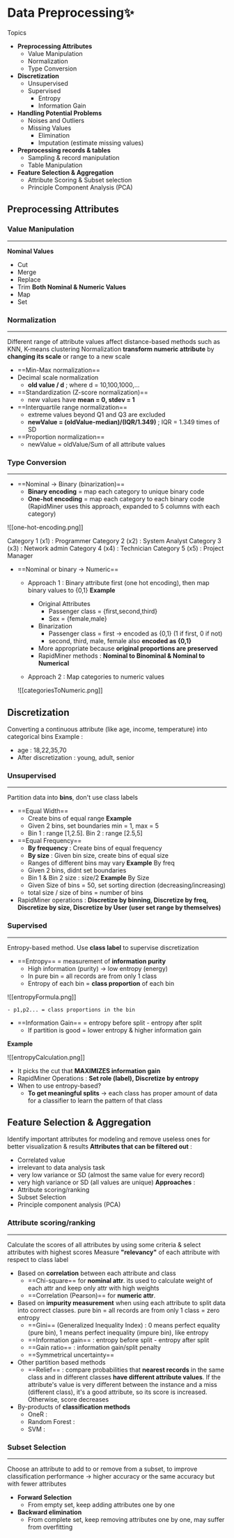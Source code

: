 # Data Preprocessing✨
Topics
- **Preprocessing Attributes**
	- Value Manipulation
	- Normalization
	- Type Conversion
- **Discretization**
	- Unsupervised
	- Supervised
		- Entropy
		- Information Gain
- **Handling Potential Problems**
	- Noises and Outliers
	- Missing Values
		- Elimination
		- Imputation (estimate missing values)
- **Preprocessing records & tables**
	- Sampling & record manipulation
	- Table Manipulation
- **Feature Selection & Aggregation**
	- Attribute Scoring & Subset selection
	- Principle Component Analysis (PCA)

## Preprocessing Attributes
### Value Manipulation
---
**Nominal Values**
- Cut
- Merge
- Replace
- Trim
**Both Nominal & Numeric Values**
- Map
- Set

### Normalization
---
Different range of attribute values affect distance-based methods such as KNN, K-means clustering
Normalization **transform numeric attribute** by **changing its scale** or range to a new scale
- ==Min-Max normalization==
- Decimal scale normalization
	- **old value / d** ; where d = 10,100,1000,...
- ==Standardization (Z-score normalization)== 
	- new values have **mean = 0, stdev = 1**
- ==Interquartile range normalization==
	- extreme values beyond Q1 and Q3 are excluded
	- **newValue = (oldValue-median)/(IQR/1.349)** ; IQR = 1.349 times of SD
- ==Proportion normalization==
	- newValue = oldValue/Sum of all attribute values

### Type Conversion
---
- ==Nominal -> Binary (binarization)==
	- **Binary encoding** = map each category to unique binary code
	- **One-hot encoding** = map each category to each binary code (RapidMiner uses this approach, expanded to 5 columns with each category)
	
![[one-hot-encoding.png]]

Category 1 (x1) : Programmer
Category 2 (x2) : System Analyst
Category 3 (x3) : Network admin
Category 4 (x4) : Technician
Category 5 (x5) : Project Manager
- ==Nominal or binary -> Numeric==
	- Approach 1 : Binary attribute first (one hot encoding), then map binary values to {0,1}
		**Example**
		- Original Attributes 
			- Passenger class = {first,second,third}
			- Sex = {female,male}
		- Binarization
			- Passenger class = first -> encoded as {0,1} (1 if first, 0 if not)
			- second, third, male, female also **encoded as {0,1}**
		- More appropriate because **original proportions are preserved**
		- RapidMiner methods : **Nominal to Binominal & Nominal to Numerical**

	- Approach 2 : Map categories to numeric values
	
	![[categoriesToNumeric.png]]
## Discretization
Converting a continuous attribute (like age, income, temperature) into categorical bins
Example : 
- age : 18,22,35,70
- After discretization : young, adult, senior
### Unsupervised
---
Partition data into **bins**, don't use class labels
- ==Equal Width==
	- Create bins of equal range
	**Example**
	- Given 2 bins, set boundaries min = 1, max = 5
	- Bin 1 : range [1,2.5]. Bin 2 : range [2.5,5]
- ==Equal Frequency==
	- **By frequency** : Create bins of equal frequency
	- **By size** : Given bin size, create bins of equal size
	- Ranges of different bins may vary
	**Example** By freq
	- Given 2 bins, didnt set boundaries
	- Bin 1 & Bin 2 size : size/2
	**Example** By Size
	- Given Size of bins = 50, set sorting direction (decreasing/increasing)
	- total size / size of bins = number of bins
- RapidMiner operations : **Discretize by binning, Discretize by freq, Discretize by size, Discretize by User (user set range by themselves)**
### Supervised
---
Entropy-based method. Use **class label** to supervise discretization
- ==Entropy== = measurement of **information purity**
	- High information (purity) -> low entropy (energy)
	- In pure bin = all records are from only 1 class
	- Entropy of each bin = **class proportion** of each bin
	
![[entropyFormula.png]]

	- p1,p2... = class proportions in the bin

- ==Information Gain== = entropy before split - entropy after split
	- If partition is good = lower entropy & higher information gain

**Example**

![[entropyCalculation.png]]

- It picks the cut that **MAXIMIZES information gain**
- RapidMiner Operations : **Set role (label), Discretize by entropy**
- When to use entropy-based?
	- **To get meaningful splits** -> each class has proper amount of data for a classifier to learn the pattern of that class
## Feature Selection & Aggregation
Identify important attributes for modeling and remove useless ones for better visualization & results
**Attributes that can be filtered out** :
- Correlated value
- irrelevant to data analysis task
- very low variance or SD (almost the same value for every record)
- very high variance or SD (all values are unique)
**Approaches** : 
- Attribute scoring/ranking
- Subset Selection
- Principle component analysis (PCA)
### Attribute scoring/ranking
 ---
 Calculate the scores of all attributes by using some criteria & select attributes with highest scores
 Measure **"relevancy"** of each attribute with respect to class label
 - Based on **correlation** between each attribute and class
	 - ==Chi-square== for **nominal attr**. its used to calculate weight of each attr and keep only attr with high weights
	 - ==Correlation (Pearson)== for **numeric attr**. 
 - Based on **impurity measurement** when using each attribute to split data into correct classes. pure bin = all records are from only 1 class = zero entropy
	 - ==Gini== (Generalized Inequality Index) : 0 means perfect equality (pure bin), 1 means perfect inequality (impure bin), like entropy
	 - ==Information gain== : entropy before split - entropy after split
	 - ==Gain ratio== : information gain/split penalty
	 - ==Symmetrical uncertainty== 
 - Other partition based methods
	 - ==Relief== : compare probabilities that **nearest records** in the same class and in different classes **have different attribute values**. If the attribute's value is very different between the instance and a miss (different class), it's a good attribute, so its score is increased. Otherwise, score decreases
 - By-products of **classification methods**
	 - OneR : 
	 - Random Forest :
	 - SVM : 
	 
### Subset Selection
---
Choose an attribute to add to or remove from a subset, to improve classification performance -> higher accuracy or the same accuracy but with fewer attributes
- **Forward Selection** 
	- From empty set, keep adding attributes one by one
- **Backward elimination**
	- From complete set, keep removing attributes one by one, may suffer from overfitting
